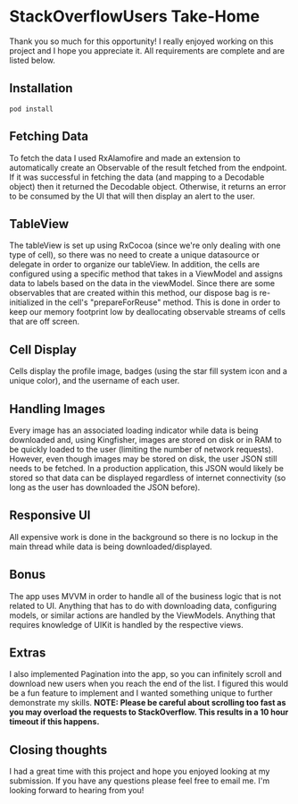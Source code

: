 # StackOverflowUsers Take-Home

Thank you so much for this opportunity!  I really enjoyed working on this project and I hope you appreciate it.  All requirements are complete and are listed below.

## Installation

```
pod install
```

## Fetching Data

To fetch the data I used RxAlamofire and made an extension to automatically create an Observable of the result fetched from the endpoint.  If it was successful in fetching the data (and mapping to a Decodable object) then it returned the Decodable object.  Otherwise, it returns an error to be consumed by the UI that will then display an alert to the user.

## TableView

The tableView is set up using RxCocoa (since we're only dealing with one type of cell), so there was no need to create a unique datasource or delegate in order to organize our tableView.  In addition, the cells are configured using a specific method that takes in a ViewModel and assigns data to labels based on the data in the viewModel.  Since there are some observables that are created within this method, our dispose bag is re-initialized in the cell's "prepareForReuse" method.  This is done in order to keep our memory footprint low by deallocating observable streams of cells that are off screen.

## Cell Display

Cells display the profile image, badges (using the star fill system icon and a unique color), and the username of each user.

## Handling Images

Every image has an associated loading indicator while data is being downloaded and, using Kingfisher, images are stored on disk or in RAM to be quickly loaded to the user (limiting the number of network requests).  However, even though images may be stored on disk, the user JSON still needs to be fetched.  In a production application, this JSON would likely be stored so that data can be displayed regardless of internet connectivity (so long as the user has downloaded the JSON before).

## Responsive UI

All expensive work is done in the background so there is no lockup in the main thread while data is being downloaded/displayed.

## Bonus

The app uses MVVM in order to handle all of the business logic that is not related to UI.  Anything that has to do with downloading data, configuring models, or  similar actions are handled by the ViewModels.  Anything that requires knowledge of UIKit is handled by the respective views.

## Extras 

I also implemented Pagination into the app, so you can infinitely scroll and download new users when you reach the end of the list.  I figured this would be a fun feature to implement and I wanted something unique to further demonstrate my skills. **NOTE: Please be careful about scrolling too fast as you may overload the requests to StackOverflow.  This results in a 10 hour timeout if this happens.**

## Closing thoughts

I had a great time with this project and hope you enjoyed looking at my submission.  If you have any questions please feel free to email me.  I'm looking forward to hearing from you!
